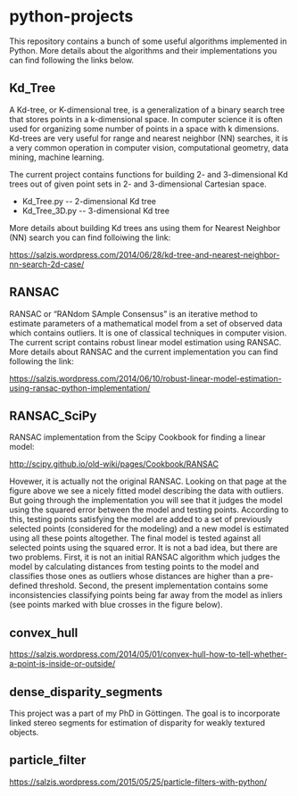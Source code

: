 # python-projects

This repository contains a bunch of some useful algorithms implemented in Python. More details about the algorithms and their implementations you can find following the links below.

## Kd_Tree

A Kd-tree, or K-dimensional tree, is a generalization of a binary search tree that stores points in a k-dimensional space. In computer science it is often used for organizing some number of points in a space with k dimensions. Kd-trees are very useful for range and nearest neighbor (NN) searches, it is a very common operation in computer vision, computational geometry, data mining, machine learning.

The current project contains functions for building 2- and 3-dimensional Kd trees out of given point sets in 2- and 3-dimensional Cartesian space. 

* Kd_Tree.py -- 2-dimensional Kd tree
* Kd_Tree_3D.py -- 3-dimensional Kd tree

More details about building Kd trees ans using them for Nearest Neighbor (NN) search you can find folloiwing the link:

https://salzis.wordpress.com/2014/06/28/kd-tree-and-nearest-neighbor-nn-search-2d-case/

## RANSAC

RANSAC or “RANdom SAmple Consensus” is an iterative method to estimate parameters of a mathematical model from a set of observed data which contains outliers. It is one of classical techniques in computer vision. The current script contains robust linear model estimation using RANSAC. More details about RANSAC and the current implementation you can find following the link:

https://salzis.wordpress.com/2014/06/10/robust-linear-model-estimation-using-ransac-python-implementation/

## RANSAC_SciPy

RANSAC implementation from the Scipy Cookbook for finding a linear model:

http://scipy.github.io/old-wiki/pages/Cookbook/RANSAC

Hovewer, it is actually not the original RANSAC. Looking on that page at the figure above we see a nicely fitted model describing the data with outliers. But going through the implementation you will see that it judges the model using the squared error between the model and testing points. According to this, testing points satisfying the model are added to a set of previously selected points (considered for the modeling) and a new model is estimated using all these points altogether. The final model is tested against all selected points using the squared error. It is not a bad idea, but there are two problems. First, it is not an initial RANSAC algorithm which judges the model by calculating distances from testing points to the model and classifies those ones as outliers whose distances are higher than a pre-defined threshold. Second, the present implementation contains some inconsistencies classifying points being far away from the model as inliers (see points marked with blue crosses in the figure below).

## convex_hull

https://salzis.wordpress.com/2014/05/01/convex-hull-how-to-tell-whether-a-point-is-inside-or-outside/

## dense_disparity_segments

This project was a part of my PhD in Göttingen. The goal is to incorporate linked stereo segments for estimation of disparity for weakly textured objects.

## particle_filter

https://salzis.wordpress.com/2015/05/25/particle-filters-with-python/


